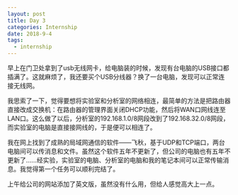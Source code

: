 ```yaml
---
layout: post
title: Day 3
categories: Internship
date: 2018-9-4
tags:
  - internship
---
```


早上在门卫处拿到了usb无线网卡，给电脑装的时候，发现有台电脑的USB接口都插满了。这就麻烦了，我还要买个USB分线器？换了一台电脑，发现可以正常连接无线网。

我思索了一下，觉得要想将实验室和分析室的网络相连，最简单的方法是把路由器直接改成交换机：在路由器的管理界面关闭DHCP功能，然后将WAN口网线连至LAN口。这么做了以后，分析室的192.168.1.0/8网段改到了192.168.32.0/8网段，而实验室的电脑是直接接网线的，于是便可以相连了。

我在网上找到了成熟的局域网通信的软件——飞秋，基于UDP和TCP端口，两台电脑间可以传消息和文件。虽然这个软件五年不更新了，但公司的电脑也有五年不更新了……经实验，实验室的电脑、分析室的电脑和我的笔记本间可以正常传输消息。我觉得第一个任务可以顺利完结了。

上午给公司的网站添加了英文版，虽然没有什么用，但给人感觉高大上一点。
